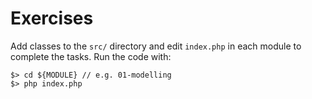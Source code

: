 # Exercises

Add classes to the `src/` directory and edit `index.php` in each module to complete the tasks. Run the code with:

    $> cd ${MODULE} // e.g. 01-modelling
    $> php index.php